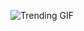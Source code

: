 
<!-- GIF_SECTION -->
![Trending GIF](https://media4.giphy.com/media/v1.Y2lkPThiYjIxNzcybHNpc3VpMXo4ZmdwdHJsaWI1d2JieWhpOXV4eXNtbXBqZnVjNGNxMSZlcD12MV9naWZzX3NlYXJjaCZjdD1n/bGgsc5mWoryfgKBx1u/giphy.gif)
<!-- END_GIF_SECTION -->
